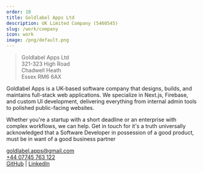 ```yaml
---
order: 10
title: Goldlabel Apps Ltd
description: UK Limited Company (5460545)
slug: /work/company
icon: work
image: /png/default.png
---
```


> Goldlabel Apps Ltd  
> 321-323 High Road  
> Chadwell Heath  
> Essex RM6 6AX

Goldlabel Apps is a UK-based software company that designs, builds, and maintains full-stack web applications. We specialize in Next.js, Firebase, and custom UI development, delivering everything from internal admin tools to polished public-facing websites.

Whether you're a startup with a short deadline or an enterprise with complex workflows, we can help. Get in touch for it's a truth universally acknowledged that a Software Developer in possession of a good product, must be in want of a good business partner

[goldlabel.apps@gmail.com](mailto:goldlabel.apps@gmail.com)  
[+44 07745 763 122 ](https://wa.me/447745763122)  
[GitHub](https://github.com/javascript-pro) | [LinkedIn](https://www.linkedin.com/in/chris-dorward)  